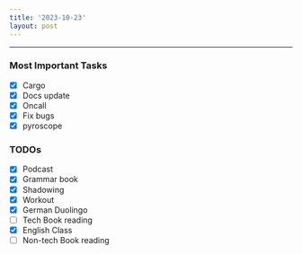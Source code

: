 ```yaml
---
title: '2023-10-23'
layout: post
---
```


---

### Most Important Tasks

- [x] Cargo
- [x] Docs update
- [x] Oncall
- [x] Fix bugs
- [x] pyroscope

### TODOs

- [x] Podcast
- [x] Grammar book
- [x] Shadowing
- [x] Workout
- [x] German Duolingo
- [ ] Tech Book reading
- [x] English Class
- [ ] Non-tech Book reading
